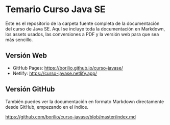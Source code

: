 # Temario Curso Java SE

Este es el repositorio de la carpeta fuente completa de la documentación del curso de Java SE. Aquí se incluye toda la documentación en Markdown, los assets usados, las conversiones a PDF y la versión web para que sea más sencillo.

## Versión Web

- GitHub Pages: <https://borilio.github.io/curso-javase/>
- Netlify: <https://curso-javase.netlify.app/>

## Versión GitHub

También puedes ver la documentación en formato Markdown directamente desde GitHub, empezando en el índice.

<https://github.com/borilio/curso-javase/blob/master/index.md>